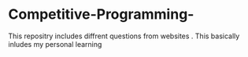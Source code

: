 # Competitive-Programming-
This repositry includes diffrent questions from websites .
This basically inludes my personal learning
